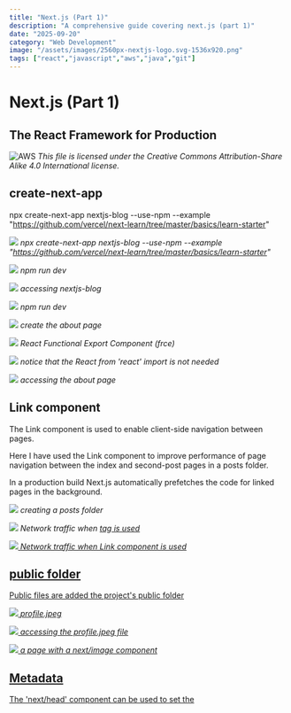 ```yaml
---
title: "Next.js (Part 1)"
description: "A comprehensive guide covering next.js (part 1)"
date: "2025-09-20"
category: "Web Development"
image: "/assets/images/2560px-nextjs-logo.svg-1536x920.png"
tags: ["react","javascript","aws","java","git"]
---
```


# Next.js (Part 1)

## The React Framework for Production

![AWS](/assets/images/nextjs1/2560px-nextjs-logo.svg-1536x920.png)
*This file is licensed under the Creative Commons Attribution-Share Alike 4.0 International license.*


## create-next-app

npx create-next-app nextjs-blog --use-npm --example "https://github.com/vercel/next-learn/tree/master/basics/learn-starter"

![](/assets/images/nextjs1/screen-shot-2021-11-05-at-6.06.36-pm-1140x742.png)
*npx create-next-app nextjs-blog --use-npm --example "https://github.com/vercel/next-learn/tree/master/basics/learn-starter"*

![](/assets/images/nextjs1/screen-shot-2021-11-05-at-6.07.13-pm-1138x744.png)
*npm run dev*

![](/assets/images/nextjs1/screen-shot-2021-11-05-at-6.07.50-pm-1746x1196.png)
*accessing nextjs-blog*

![](/assets/images/nextjs1/screen-shot-2021-11-05-at-6.09.08-pm-1142x740.png)
*npm run dev*

![](/assets/images/nextjs1/screen-shot-2021-11-05-at-6.11.11-pm-884x696.png)
*create the about page*

![](/assets/images/nextjs1/screen-shot-2021-11-05-at-6.11.35-pm-1108x380.png)
*React Functional Export Component (frce)*

![](/assets/images/nextjs1/screen-shot-2021-11-05-at-6.12.08-pm-994x532.png)
*notice that the React from 'react' import is not needed*

![](/assets/images/nextjs1/screen-shot-2021-11-05-at-6.12.46-pm-764x302.png)
*accessing the about page*


## Link component

The Link component is used to enable client-side navigation between pages.

Here I have used the Link component to improve performance of page navigation between the index and second-post pages in a posts folder.

In a production build Next.js automatically prefetches the code for linked pages in the background.

![](/assets/images/nextjs1/screen-shot-2021-11-05-at-6.16.50-pm-644x340.png)
*creating a posts folder*

![](/assets/images/nextjs1/screen-shot-2021-11-05-at-6.28.23-pm-1836x887.png)
*Network traffic when <a href=...> tag is used*

![](/assets/images/nextjs1/screen-shot-2021-11-05-at-6.28.41-pm-1836x884.png)
*Network traffic when Link component is used*


## public folder

Public files are added the project's public folder

![](/assets/images/nextjs1/screen-shot-2021-11-05-at-7.42.29-pm-1836x1133.png)
*profile.jpeg*

![](/assets/images/nextjs1/screen-shot-2021-11-05-at-7.43.26-pm-1836x884.png)
*accessing the profile.jpeg file*

![](/assets/images/nextjs1/screen-shot-2021-11-05-at-7.49.46-pm-1768x1064.png)
*a page with a next/image component*


## Metadata

The 'next/head' component can be used to set the <title> tag for a Next.js page.

![](/assets/images/nextjs1/screen-shot-2021-11-05-at-8.00.51-pm-1126x422.png)
*Page title is 'Posts'*


## CSS Modules

Next.js supports CSS Modules using the [name].module.css file naming convention.

![](/assets/images/nextjs1/screen-shot-2021-11-05-at-9.47.27-pm-1836x960.png)
*CSS Modules*

![](/assets/images/nextjs1/screen-shot-2021-11-05-at-9.52.59-pm-1766x1068.png)
*first-post page with CSS Modules component added*


## Styled Components

Styled Components is a CSS-in-JS tool that lets developers write CSS in JavaScript files.

I ran the following commands to install styled-components.

$ npm install styled-components
$ npm install --save-dev babel-plugin-styled-components

I added a .bablerc file with this content

{
    "presets": ["next/babel"],
    "plugins": [["styled-components", {"ssr":true}]]
}

Finally I copied the _document.js file from: [https://github.com/vercel/next.js/blob/canary/examples/with-styled-components/pages/_document.js](https://github.com/vercel/next.js/blob/canary/examples/with-styled-components/pages/_document.js) to the project's /pages folder

see also: [https://github.com/vercel/next.js/tree/canary/examples/with-styled-components](https://github.com/vercel/next.js/tree/canary/examples/with-styled-components)

![](/assets/images/nextjs1/screen-shot-2021-11-06-at-4.53.54-pm-1836x1057.png)
*Styled Components*

![](/assets/images/nextjs1/screen-shot-2021-11-06-at-11.52.18-am-1782x1076.png)
*second-post page with styled-component added*
